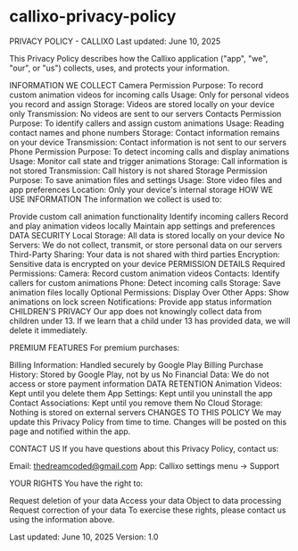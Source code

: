 # callixo-privacy-policy

PRIVACY POLICY - CALLIXO
Last updated: June 10, 2025

This Privacy Policy describes how the Callixo application ("app", "we", "our", or "us") collects, uses, and protects your information.

INFORMATION WE COLLECT
Camera Permission
Purpose: To record custom animation videos for incoming calls
Usage: Only for personal videos you record and assign
Storage: Videos are stored locally on your device only
Transmission: No videos are sent to our servers
Contacts Permission
Purpose: To identify callers and assign custom animations
Usage: Reading contact names and phone numbers
Storage: Contact information remains on your device
Transmission: Contact information is not sent to our servers
Phone Permission
Purpose: To detect incoming calls and display animations
Usage: Monitor call state and trigger animations
Storage: Call information is not stored
Transmission: Call history is not shared
Storage Permission
Purpose: To save animation files and settings
Usage: Store video files and app preferences
Location: Only your device's internal storage
HOW WE USE INFORMATION
The information we collect is used to:

Provide custom call animation functionality
Identify incoming callers
Record and play animation videos locally
Maintain app settings and preferences
DATA SECURITY
Local Storage: All data is stored locally on your device
No Servers: We do not collect, transmit, or store personal data on our servers
Third-Party Sharing: Your data is not shared with third parties
Encryption: Sensitive data is encrypted on your device
PERMISSION DETAILS
Required Permissions:
Camera: Record custom animation videos
Contacts: Identify callers for custom animations
Phone: Detect incoming calls
Storage: Save animation files locally
Optional Permissions:
Display Over Other Apps: Show animations on lock screen
Notifications: Provide app status information
CHILDREN'S PRIVACY
Our app does not knowingly collect data from children under 13. If we learn that a child under 13 has provided data, we will delete it immediately.

PREMIUM FEATURES
For premium purchases:

Billing Information: Handled securely by Google Play Billing
Purchase History: Stored by Google Play, not by us
No Financial Data: We do not access or store payment information
DATA RETENTION
Animation Videos: Kept until you delete them
App Settings: Kept until you uninstall the app
Contact Associations: Kept until you remove them
No Cloud Storage: Nothing is stored on external servers
CHANGES TO THIS POLICY
We may update this Privacy Policy from time to time. Changes will be posted on this page and notified within the app.

CONTACT US
If you have questions about this Privacy Policy, contact us:

Email: thedreamcoded@gmail.com
App: Callixo settings menu → Support

YOUR RIGHTS
You have the right to:

Request deletion of your data
Access your data
Object to data processing
Request correction of your data
To exercise these rights, please contact us using the information above.

Last updated: June 10, 2025
Version: 1.0


